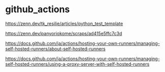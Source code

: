 # github_actions
https://zenn.dev/tk_resilie/articles/python_test_template

https://zenn.dev/panyoriokome/scraps/ad415e5ffc7c3d

https://docs.github.com/ja/actions/hosting-your-own-runners/managing-self-hosted-runners/about-self-hosted-runners

https://docs.github.com/ja/actions/hosting-your-own-runners/managing-self-hosted-runners/using-a-proxy-server-with-self-hosted-runners